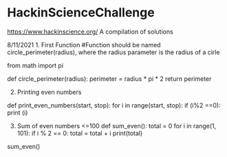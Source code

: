 # HackinScienceChallenge
https://www.hackinscience.org/ A compilation of solutions 

8/11/2021 1. First Function
#Function should be named circle_perimeter(radius), where the radius parameter is the radius of a cirle

from math import pi

def circle_perimeter(radius):
    perimeter = radius * pi * 2
    return perimeter

2. Printing even numbers

def print_even_numbers(start, stop):
    for i in range(start, stop):
        if (i%2 ==0):
            print (i)

3. Sum of even numbers <=100
def sum_even():
    total = 0
    for i in range(1, 101):
        if i % 2 == 0:
            total = total + i
    print(total)

sum_even()
